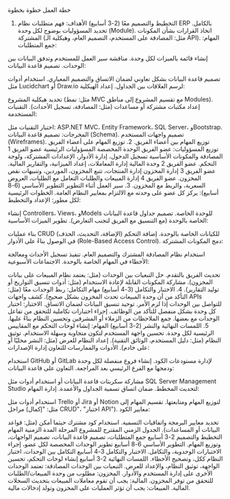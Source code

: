 خطة العمل خطوة بخطوة
1. التخطيط والتصميم معًا (2-3 أسابيع)
الأهداف:
فهم متطلبات نظام ERP بالكامل.
تحديد المسؤوليات بوضوح لكل وحدة (Module).
اتخاذ القرارات بشأن المكونات المشتركة (مثل: المصادقة على المستخدم، التصميم العام، وهيكلية الـ API).
المهام:
جمع المتطلبات:

إنشاء قائمة بالميزات لكل وحدة.
مناقشة سير العمل للمستخدم وتدفق البيانات بين الوحدات.
تصميم قاعدة البيانات:

تصميم قاعدة البيانات بشكل تعاوني لضمان الاتساق والتصميم المعياري.
استخدام أدوات مثل Lucidchart أو Draw.io لرسم العلاقات بين الجداول.
إعداد الهيكلية:

تحديد هيكلية المشروع (مثل: نمط MVC مع تقسيم المشروع إلى مناطق Modules).
إعداد مكتبات مشتركة أو مساعدات (مثل: المصادقة، تسجيل الأحداث).
التقنيات المستخدمة:

اختيار التقنيات مثل: ASP.NET MVC، Entity Framework، SQL Server، وBootstrap.
المخرجات:
تصميم قاعدة البيانات (Schema).
تصميم واجهات المستخدم (Wireframes).
توزيع المهام بين أعضاء الفريق.
2. توزيع المهام على أعضاء الفريق
توزيع المسؤوليات:
عضو الفريق	الوحدة المخصصة	المسؤوليات الرئيسية
عضو الفريق 1	المصادقة والمكونات الأساسية	تسجيل الدخول، إدارة الأدوار، الإعدادات المشتركة، ولوحة التحكم.
عضو الفريق 2	وحدة المالية	إدارة المعاملات، إعداد الميزانية، والتقارير المالية.
عضو الفريق 3	إدارة المخزون	إدارة المنتجات، تتبع المخزون، الموردين، وتنبيهات نقص المخزون.
عضو الفريق 4	إدارة المبيعات والطلبات	التعامل مع الطلبات، العروض السعرية، والربط مع المخزون.
3. سير العمل أثناء التطوير
التطوير الأساسي (6-8 أسابيع):
يركز كل عضو على وحدته مع الالتزام بمعايير النظام العامة.
الخطوات الرئيسية لكل مطور:
الإعداد والتخطيط:

إنشاء Controllers، Views، وModels للوحدة الخاصة.
تصميم جداول قاعدة البيانات الخاصة بالوحدة (مع التنسيق مع الفريق لتجنب التعارض).
تطوير الميزات الأساسية:

بناء عمليات CRUD (الإضافة، التحديث، الحذف) للكيانات الخاصة بالوحدة.
إضافة التحكم في الوصول بناءً على الأدوار (Role-Based Access Control).
دمج المكونات المشتركة:

استخدام نظام المصادقة المشترك والتصميم العام.
تنفيذ تسجيل الأحداث ومعالجة الأخطاء في المهام الخاصة بالوحدة.
الاجتماعات الأسبوعية:

تحديث الفريق بالتقدم.
حل التبعيات بين الوحدات (مثل: يعتمد نظام المبيعات على بيانات المخزون).
مشاركة المكونات القابلة لإعادة الاستخدام (مثل: أدوات تنسيق التواريخ أو توليد التقارير).
4. الاختبار والتكامل (3-4 أسابيع)
مهام التكامل:
ربط الوحدات معًا (مثل: التأكد من أن وحدة المبيعات تحدث المخزون بشكل صحيح).
كشف واجهات APIs للتواصل بين الوحدات إذا لزم الأمر.
توحيد تنسيق البيانات لضمان الاتساق.
الاختبار:
اختبار كل وحدة بشكل منفصل للتأكد من الوظائف.
إجراء اختبارات تكاملية للتحقق من تفاعل الوحدات مع بعضها.
جمع الملاحظات من الزملاء أو المشرفين وتحسين النظام بناءً عليها.
5. اللمسات النهائية والنشر (2-3 أسابيع)
المهام:
إنشاء لوحات التحكم مع المقاييس الرئيسية لكل وحدة.
تحسين واجهة المستخدم لتكون متجاوبة وسهلة الاستخدام.
توثيق النظام (مثل: دليل المستخدم، الوثائق التقنية).
إعداد النظام للعرض (مثل: النشر محليًا أو على خادم).
الأدوات والممارسات للتعاون
إدارة الإصدارات:

استخدام GitHub أو GitLab لإدارة مستودعات الكود.
إنشاء فروع منفصلة لكل وحدة ودمجها مع الفرع الرئيسي بعد المراجعة.
التعاون على قاعدة البيانات:

مشاركة سكربتات قاعدة البيانات أو استخدام أدوات مثل SQL Server Management Studio لتحديث المخطط.
ضمان اتساق تسمية الجداول والأعمدة.
إدارة المهام:

استخدام أدوات مثل Trello أو Jira أو Notion لتوزيع المهام ومتابعتها.
تقسيم المهام إلى مراحل (مثل: "إكمال CRUD"، "اختبار API").
معايير الكود:

تحديد معايير البرمجة واتفاقيات التسمية.
استخدام كود مشترك حيثما أمكن (مثل: قواعد البيانات أو المساعدات).
الجدول الزمني المقترح للمشروع
المرحلة	المدة الزمنية	المهام
التخطيط والتصميم	2-3 أسابيع	جمع المتطلبات، تصميم قاعدة البيانات، تصميم الواجهات، وتوزيع المهام.
التطوير الأساسي	6-8 أسابيع	تطوير الوحدات المخصصة لكل عضو، إجراء الاختبارات الوحدوية، والتكامل.
الاختبار والتكامل	3-4 أسابيع	التكامل بين الوحدات، اختبار النظام ككل، وتصحيح الأخطاء.
اللمسات النهائية	2-3 أسابيع	إنشاء لوحات التحكم، تحسين الواجهة، توثيق النظام، والإعداد للعرض.
التبعيات بين الوحدات
المصادقة: تعتمد الوحدات الأخرى على إدارة المستخدم والأدوار.
المخزون: مطلوب من وحدة المبيعات/الطلبات للتحقق من توفر المخزون.
المالية: يجب أن تقوم معاملات المبيعات بتحديث السجلات المالية.
المبيعات: يجب أن تؤثر العمليات على المخزون وتولد إدخالات مالية.
